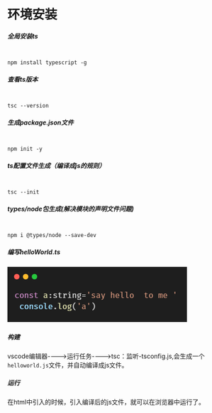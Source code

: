 # 环境安装
##### 全局安装ts
<code>
npm install typescript -g
</code>

##### 查看ts版本
<code>
tsc --version
</code>

##### 生成package.json文件
<code>
npm init -y
</code>

##### ts配置文件生成（编译成js的规则）
<code>
tsc --init
</code>

##### types/node包生成(解决模块的声明文件问题)
<code>
npm i @types/node --save-dev
</code>

##### 编写helloWorld.ts
![avatar](./images/types/01.png)

##### 构建
vscode编辑器---->运行任务---->tsc：监听-tsconfig.js,会生成一个`helloworld.js`文件，并自动编译成js文件。

##### 运行
在html中引入的时候，引入编译后的js文件，就可以在浏览器中运行了。
